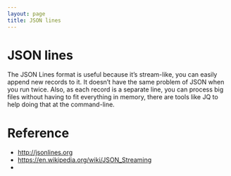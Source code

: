 ```yaml
---
layout: page
title: JSON lines
---
```


# JSON lines


The JSON Lines format is useful because it’s stream-like, you can easily append new records to it. It doesn’t have the same problem of JSON when you run twice. Also, as each record is a separate line, you can process big files without having to fit everything in memory, there are tools like JQ to help doing that at the command-line.


# Reference
- http://jsonlines.org
- https://en.wikipedia.org/wiki/JSON_Streaming
- 